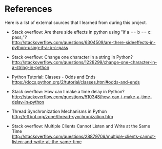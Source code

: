 References
========================
Here is a list of external sources that I learned from during this project.


* Stack overflow: Are there side effects in python using "if a == b == c: pass;"?  
	<http://stackoverflow.com/questions/6304509/are-there-sideeffects-in-python-using-if-a-b-c-pass>  


* Stack overflow: Change one character in a string in Python?  
	<http://stackoverflow.com/questions/1228299/change-one-character-in-a-string-in-python>  


* Python Tutorial: Classes - Odds and Ends
	<https://docs.python.org/2/tutorial/classes.html#odds-and-ends>  


* Stack overflow: How can I make a time delay in Python?  
	<http://stackoverflow.com/questions/510348/how-can-i-make-a-time-delay-in-python>  


* Thread Synchronization Mechanisms in Python  
	<http://effbot.org/zone/thread-synchronization.htm>  


* Stack overflow: Multiple Clients Cannot Listen and Write at the Same Time  
	<http://stackoverflow.com/questions/28879706/multiple-clients-cannot-listen-and-write-at-the-same-time>  
